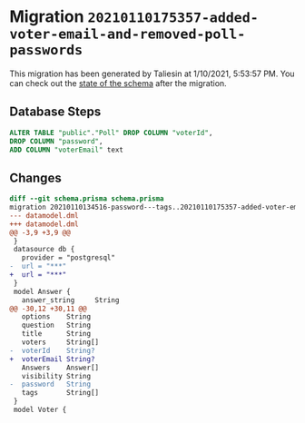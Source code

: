 # Migration `20210110175357-added-voter-email-and-removed-poll-passwords`

This migration has been generated by Taliesin at 1/10/2021, 5:53:57 PM.
You can check out the [state of the schema](./schema.prisma) after the migration.

## Database Steps

```sql
ALTER TABLE "public"."Poll" DROP COLUMN "voterId",
DROP COLUMN "password",
ADD COLUMN "voterEmail" text   
```

## Changes

```diff
diff --git schema.prisma schema.prisma
migration 20210110134516-password---tags..20210110175357-added-voter-email-and-removed-poll-passwords
--- datamodel.dml
+++ datamodel.dml
@@ -3,9 +3,9 @@
 }
 datasource db {
   provider = "postgresql"
-  url = "***"
+  url = "***"
 }
 model Answer {
   answer_string     String
@@ -30,12 +30,11 @@
   options    String
   question   String
   title      String
   voters     String[]
-  voterId    String?
+  voterEmail String?
   Answers    Answer[]
   visibility String
-  password   String
   tags       String[] 
 }
 model Voter {
```



